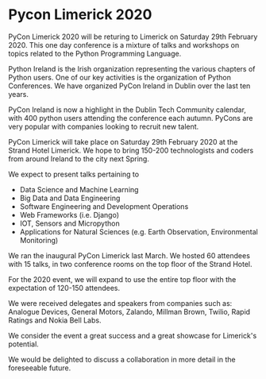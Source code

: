 # Pycon Limerick 2020

PyCon Limerick 2020 will be returing to Limerick on Saturday 29th February 2020.
This one day conference is a mixture of talks and workshops on topics related to the Python Programming Language.

Python Ireland is the Irish organization representing the various chapters of Python users. 
One of our key activities is the organization of Python Conferences. We have organized PyCon Ireland in Dublin over the last ten years.

PyCon Ireland is now a highlight in the Dublin Tech Community calendar, with 400 python users attending the conference each autumn. PyCons are very popular with companies looking to recruit new talent.

PyCon Limerick will take place on Saturday 29th February 2020 at the Strand Hotel Limerick.
We hope to bring 150-200 technologists and coders from around Ireland to the city next Spring.

We expect to present talks pertaining to
* Data Science and Machine Learning
* Big Data and Data Engineering
* Software Engineering and Development Operations
* Web Frameworks (i.e. Django)
* IOT, Sensors and Micropython
* Applications for Natural Sciences (e.g. Earth Observation, Environmental Monitoring)

We ran the inaugural PyCon Limerick last March. We hosted 60 attendees with 15 talks, in two conference rooms on the top floor of the Strand Hotel.

For the 2020 event, we will expand to use the entire top floor with the expectation of 120-150 attendees.

We were received delegates and speakers from companies such as: Analogue Devices, General Motors, Zalando, Millman Brown, Twilio, Rapid Ratings and Nokia Bell Labs.

We consider the event a great success and a great showcase for Limerick's potential.

We would be delighted to discuss a collaboration in more detail in the foreseeable future.

